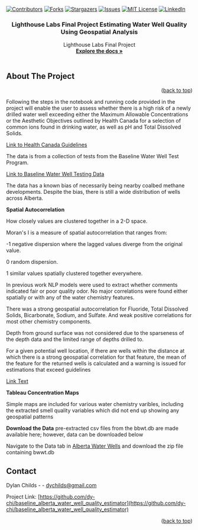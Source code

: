 <!-- Improved compatibility of back to top link: See: https://github.com/othneildrew/Best-README-Template/pull/73 -->
<a name="readme-top"></a>
<!--
*** Thanks for checking out the Best-README-Template. If you have a suggestion
*** that would make this better, please fork the repo and create a pull request
*** or simply open an issue with the tag "enhancement".
*** Don't forget to give the project a star!
*** Thanks again! Now go create something AMAZING! :D
-->



<!-- PROJECT SHIELDS -->
<!--
*** I'm using markdown "reference style" links for readability.
*** Reference links are enclosed in brackets [ ] instead of parentheses ( ).
*** See the bottom of this document for the declaration of the reference variables
*** for contributors-url, forks-url, etc. This is an optional, concise syntax you may use.
*** https://www.markdownguide.org/basic-syntax/#reference-style-links
-->
[![Contributors][contributors-shield]][contributors-url]
[![Forks][forks-shield]][forks-url]
[![Stargazers][stars-shield]][stars-url]
[![Issues][issues-shield]][issues-url]
[![MIT License][license-shield]][license-url]
[![LinkedIn][linkedin-shield]][linkedin-url]





<h3 align="center">Lighthouse Labs Final Project Estimating Water Well Quality Using Geospatial Analysis</h3>

  <p align="center">
    Lighthouse Labs Final Project
    <br />
    <a href="https://github.com/dy-chi/baseline_alberta_water_well_quality_estimator"><strong>Explore the docs »</strong></a>
    <br />
    <br />

  </p>
</div>









<!-- ABOUT THE PROJECT -->
## About The Project



<p align="right">(<a href="#readme-top">back to top</a>)</p>

Following the steps in the notebook and running code provided in the project will enable the user to assess whether there is a high risk of a newly drilled water well exceeding either the Maximum Allowable Concentrations or the Aesthetic Objectives outlined by Health Canada for a selection of common ions found in drinking water, as well as pH and Total Dissolved Solids.

[Link to Health Canada Guidelines](https://www.canada.ca/en/health-canada/services/environmental-workplace-health/reports-publications/water-quality/guidelines-canadian-drinking-water-quality-summary-table.html)

The data is from a collection of tests from the Baseline Water Well Test Program.

[Link to Baseline Water Well Testing Data](https://open.alberta.ca/dataset/a2266224-81c8-45ff-9f39-f224b33ff18b/resource/036057ae-c320-4438-ad20-f3618c6eb5d0/download/baselinewaterwelltestingdata-mar31-2011.pdf)

The data has a known bias of necessarily being nearby coalbed methane developments. Despite the bias, there is still a wide distribution of wells across Alberta. 

**Spatial Autocorrelation**

How closely values are clustered together in a 2-D space.

Moran's I is a measure of spatial autocorrelation that ranges from:

-1 negative dispersion where the lagged values diverge from the original value.
 
0 random dispersion.

1 similar values spatially clustered together everywhere.

In previous work NLP models were used to extract whether comments indicated fair or poor quality odor. No major correlations were found either spatially or with any of the water chemistry features.

There was a strong geospatial autocorrelation for Fluoride, Total Dissolved Solids, Bicarbonate, Sodium, and Sulfate. And weak positive correlations for most other chemistry components.

Depth from ground surface was not considered due to the sparseness of the depth data and the limited range of depths drilled to.

For a given potential well location, if there are wells within the distance at which there is a strong geospatial correlation for that feature, the mean of the feature for the returned wells is calculated and a warning is issued for estimations that exceed guidelines 

[Link Text](https://dy-chi.github.io/baseline_alberta_water_well_quality_estimator/)




**Tableau Concentration Maps**

Simple maps are included for various water chemistry varibles, including the extracted smell quality variables which did not end up showing any geospatial patterns 


**Download the Data**
pre-extracted csv files from the bbwt.db are made available here; however, data can be downloaded below

Navigate to the Data tab in [Alberta Water Wells](https://groundwater.alberta.ca/WaterWells/) and download the zip file containing bwwt.db


<!-- CONTACT -->
## Contact

Dylan Childs - - dychilds@gmail.com

Project Link: [https://github.com/dy-chi/baseline_alberta_water_well_quality_estimator](https://github.com/dy-chi/baseline_alberta_water_well_quality_estimator)

<p align="right">(<a href="#readme-top">back to top</a>)</p>







<!-- MARKDOWN LINKS & IMAGES -->
<!-- https://www.markdownguide.org/basic-syntax/#reference-style-links -->
[contributors-shield]: https://img.shields.io/github/contributors/dy-chi/baseline_alberta_water_well_quality_estimator.svg?style=for-the-badge
[contributors-url]: https://github.com/dy-chi/baseline_alberta_water_well_quality_estimator/graphs/contributors
[forks-shield]: https://img.shields.io/github/forks/dy-chi/baseline_alberta_water_well_quality_estimator.svg?style=for-the-badge
[forks-url]: https://github.com/dy-chi/baseline_alberta_water_well_quality_estimator/network/members
[stars-shield]: https://img.shields.io/github/stars/dy-chi/baseline_alberta_water_well_quality_estimator.svg?style=for-the-badge
[stars-url]: https://github.com/dy-chi/baseline_alberta_water_well_quality_estimator/stargazers
[issues-shield]: https://img.shields.io/github/issues/dy-chi/baseline_alberta_water_well_quality_estimator.svg?style=for-the-badge
[issues-url]: https://github.com/dy-chi/baseline_alberta_water_well_quality_estimator/issues
[license-shield]: https://img.shields.io/github/license/dy-chi/baseline_alberta_water_well_quality_estimator.svg?style=for-the-badge
[license-url]: https://github.com/dy-chi/baseline_alberta_water_well_quality_estimator/blob/master/LICENSE.txt
[linkedin-shield]: https://img.shields.io/badge/-LinkedIn-black.svg?style=for-the-badge&logo=linkedin&colorB=555
[linkedin-url]: www.linkedin.com/in/dylan-childs-59371621
[product-screenshot]: images/screenshot.png
[Next.js]: https://img.shields.io/badge/next.js-000000?style=for-the-badge&logo=nextdotjs&logoColor=white
[Next-url]: https://nextjs.org/
[React.js]: https://img.shields.io/badge/React-20232A?style=for-the-badge&logo=react&logoColor=61DAFB
[React-url]: https://reactjs.org/
[Vue.js]: https://img.shields.io/badge/Vue.js-35495E?style=for-the-badge&logo=vuedotjs&logoColor=4FC08D
[Vue-url]: https://vuejs.org/
[Angular.io]: https://img.shields.io/badge/Angular-DD0031?style=for-the-badge&logo=angular&logoColor=white
[Angular-url]: https://angular.io/
[Svelte.dev]: https://img.shields.io/badge/Svelte-4A4A55?style=for-the-badge&logo=svelte&logoColor=FF3E00
[Svelte-url]: https://svelte.dev/
[Laravel.com]: https://img.shields.io/badge/Laravel-FF2D20?style=for-the-badge&logo=laravel&logoColor=white
[Laravel-url]: https://laravel.com
[Bootstrap.com]: https://img.shields.io/badge/Bootstrap-563D7C?style=for-the-badge&logo=bootstrap&logoColor=white
[Bootstrap-url]: https://getbootstrap.com
[JQuery.com]: https://img.shields.io/badge/jQuery-0769AD?style=for-the-badge&logo=jquery&logoColor=white
[JQuery-url]: https://jquery.com 